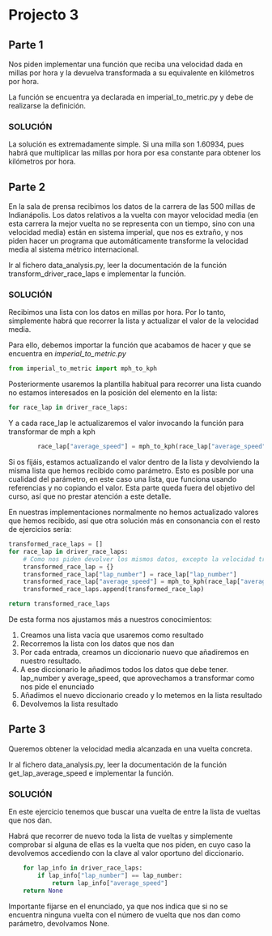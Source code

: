# Projecto 3

## Parte 1

Nos piden implementar una función que reciba una velocidad dada en millas por hora y la devuelva transformada a su equivalente en kilómetros por hora.

La función se encuentra ya declarada en imperial_to_metric.py y debe de realizarse la definición.

### SOLUCIÓN

La solución es extremadamente simple. Si una milla son 1.60934, pues habrá que multiplicar las millas por hora por esa constante para obtener los kilómetros por hora. 

## Parte 2

En la sala de prensa recibimos los datos de la carrera de las 500 millas de Indianápolis. Los datos relativos a la vuelta con mayor velocidad media (en esta carrera la mejor vuelta no se representa con un tiempo, sino con una velocidad media) están en sistema imperial, que nos es extraño, y nos piden hacer un programa que automáticamente transforme la velocidad media al sistema métrico internacional.

Ir al fichero data_analysis.py, leer la documentación de la función transform_driver_race_laps e implementar la función.

### SOLUCIÓN

Recibimos una lista con los datos en millas por hora. Por lo tanto, simplemente habrá que recorrer la lista y actualizar el valor de la velocidad media.

Para ello, debemos importar la función que acabamos de hacer y que se encuentra en *imperial_to_metric.py*

```python
from imperial_to_metric import mph_to_kph
```

Posteriormente usaremos la plantilla habitual para recorrer una lista cuando no estamos interesados en la posición del elemento en la lista:

```python
for race_lap in driver_race_laps:
```

Y a cada race_lap le actualizaremos el valor invocando la función para transformar de mph a kph

```python
        race_lap["average_speed"] = mph_to_kph(race_lap["average_speed"])
```

Si os fijáis, estamos actualizando el valor dentro de la lista y devolviendo la misma lista que hemos recibido como parámetro. Esto es posible por una cualidad del parámetro, en este caso una lista, que funciona usando referencias y no copiando el valor. Esta parte queda fuera del objetivo del curso, así que no prestar atención a este detalle.

En nuestras implementaciones normalmente no hemos actualizado valores que hemos recibido, así que otra solución más en consonancia con el resto de ejercicios sería:

```python
transformed_race_laps = []
for race_lap in driver_race_laps:
    # Como nos piden devolver los mismos datos, excepto la velocidad transformada, habrá que copiar el resto de datos, en este caso el númoer de la vuelta.
    transformed_race_lap = {}
    transformed_race_lap["lap_number"] = race_lap["lap_number"]
    transformed_race_lap["average_speed"] = mph_to_kph(race_lap["average_speed"])
    transformed_race_laps.append(transformed_race_lap)

return transformed_race_laps
```

De esta forma nos ajustamos más a nuestros conocimientos:

1. Creamos una lista vacía que usaremos como resultado
2. Recorremos la lista con los datos que nos dan
3. Por cada entrada, creamos un diccionario nuevo que añadiremos en nuestro resultado.
4. A ese diccionario le añadimos todos los datos que debe tener. lap_number y average_speed, que aprovechamos a transformar como nos pide el enunciado
5. Añadimos el nuevo diccionario creado y lo metemos en la lista resultado
6. Devolvemos la lista resultado

## Parte 3

Queremos obtener la velocidad media alcanzada en una vuelta concreta.

Ir al fichero data_analysis.py, leer la documentación de la función get_lap_average_speed e implementar la función.

### SOLUCIÓN

En este ejercicio tenemos que buscar una vuelta de entre la lista de vueltas que nos dan.

Habrá que recorrer de nuevo toda la lista de vueltas y simplemente comprobar si alguna de ellas es la vuelta que nos piden, en cuyo caso la devolvemos accediendo con la clave al valor oportuno del diccionario.

```python
    for lap_info in driver_race_laps:
        if lap_info["lap_number"] == lap_number:
            return lap_info["average_speed"]
    return None
```

Importante fijarse en el enunciado, ya que nos indica que si no se encuentra ninguna vuelta con el número de vuelta que nos dan como parámetro, devolvamos None.
